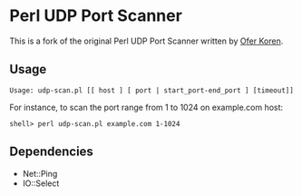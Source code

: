 # Perl UDP Port Scanner #

This is a fork of the original Perl UDP Port Scanner written by 
[Ofer Koren](http://korenofer.blogspot.ru/2009/02/simple-udp-port-scanner-in-perl-icmp_14.html).


## Usage ##

```
Usage: udp-scan.pl [[ host ] [ port | start_port-end_port ] [timeout]]
```

For instance, to scan the port range from 1 to 1024 on example.com host:

```
shell> perl udp-scan.pl example.com 1-1024
```

## Dependencies ##

* Net::Ping
* IO::Select

